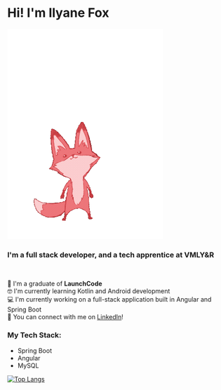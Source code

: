 # Hi! I'm Ilyane Fox

![jumping fox](Fox-anim.gif)

### I'm a full stack developer, and a tech apprentice at VMLY&R
<br>

🚀 I'm a graduate of **LaunchCode**
<br>
🤓 I'm currently learning Kotlin and Android development
<br>
💻 I'm currently working on a full-stack application built in Angular and Spring Boot
<br>
👋 You can connect with me on [LinkedIn](https://www.linkedin.com/in/ilyane-fox-297a98218)!
<br>

### My Tech Stack:
- Spring Boot
- Angular
- MySQL


[![Top Langs](https://github-readme-stats.vercel.app/api/top-langs/?username=ilyanefox)](https://github.com/ilyanefox/github-readme-stats)



<!--
**ilyanefox/ilyanefox** is a ✨ _special_ ✨ repository because its `README.md` (this file) appears on your GitHub profile.

Here are some ideas to get you started:

- 🔭 I’m currently working on ...
- 🌱 I’m currently learning ...
- 👯 I’m looking to collaborate on ...
- 🤔 I’m looking for help with ...
- 💬 Ask me about ...
- 📫 How to reach me: ...
- 😄 Pronouns: ...
- ⚡ Fun fact: ...
-->
